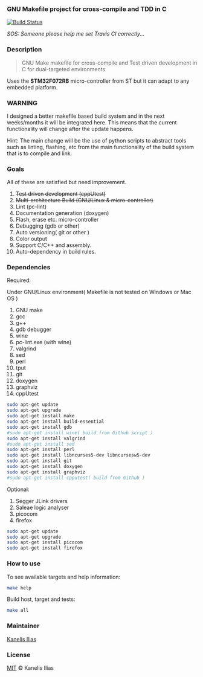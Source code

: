 ### GNU Makefile project for cross-compile and TDD in C

[![Build Status](https://travis-ci.org/TediCreations/GNUMakefile4TDD.svg?branch=dev)](https://travis-ci.org/TediCreations/GNUMakefile4TDD)

*SOS: Someone please help me set Travis CI correctly...*

### Description

> GNU Make makefile for cross-compile and Test driven development in C for
> dual-targeted environments

Uses the **STM32F072RB** micro-controller from ST but it can adapt to any
embedded platform.

### WARNING

I designed a better makefile based build system and in the next weeks/months it will be integrated here.
This means that the current functionality will change after the update happens.

Hint: The main change will be the use of python scripts to abstract tools such as linting, flashing, etc from the main functionality of the build system that is to compile and link.

### Goals

All of these are satisfied but need improvement.

1. ~~Test driven development (cppUtest)~~
2. ~~Multi-architecture Build (GNU/Linux & micro-controller)~~
3. Lint (pc-lint)
4. Documentation generation (doxygen)
5. Flash, erase etc. micro-controller
6. Debugging (gdb or other)
7. Auto versioning( git or other )
8. Color output
9. Support C/C++ and assembly.
10. Auto-dependency in build rules.

### Dependencies

Required:

Under GNU/Linux environment( Makefile is not tested on Windows or Mac OS )

1. GNU make
2. gcc
3. g++
4. gdb debugger
5. wine
6. pc-lint.exe (with wine)
7. valgrind
8. sed
9. perl
10. tput
11. git
12. doxygen
13. graphviz
14. cppUtest

```sh
sudo apt-get update
sudo apt-get upgrade
sudo apt-get install make
sudo apt-get install build-essential
sudo apt-get install gdb
#sudo apt-get install wine( build from Github script )
sudo apt-get install valgrind
#sudo apt-get install sed
sudo apt-get install perl
sudo apt-get install libncurses5-dev libncursesw5-dev
sudo apt-get install git
sudo apt-get install doxygen
sudo apt-get install graphviz
#sudo apt-get install cpputest( build from Github )
```

Optional:

1. Segger JLink drivers
2. Saleae logic analyser
3. picocom
4. firefox

```sh
sudo apt-get update
sudo apt-get upgrade
sudo apt-get install picocom
sudo apt-get install firefox
```

### How to use

To see available targets and help information:

```sh
make help
```

Build host, target and tests:

```sh
make all
```

### Maintainer

[Kanelis Ilias](mailto:hkanelhs@yahoo.gr)

### License

[MIT](LICENSE) © Kanelis Ilias
